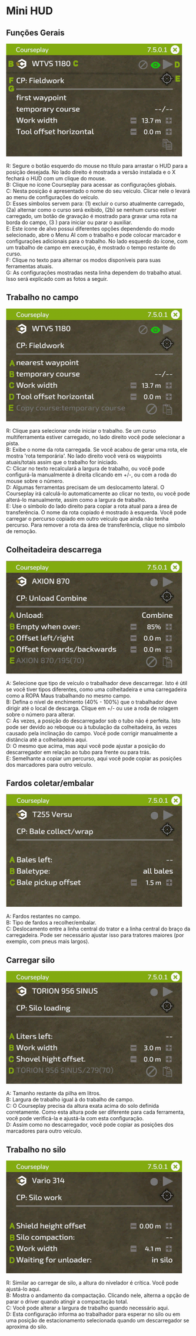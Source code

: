 # Mini HUD
## Funções Gerais

![Image](../assets/images/minihudhelp_general_0_0_478_305.png)

  
R: Segure o botão esquerdo do mouse no título para arrastar o HUD para a posição desejada. No lado direito é mostrada a versão instalada e o X fechará o HUD com um clique do mouse.  
B: Clique no ícone Courseplay para acessar as configurações globais.  
C: Nesta posição é apresentado o nome do seu veículo. Clicar nele o levará ao menu de configurações do veículo.  
D: Esses símbolos servem para: (1) excluir o curso atualmente carregado, (2a) alternar como o curso será exibido, (2b) se nenhum curso estiver carregado, um botão de gravação é mostrado para gravar uma rota na borda do campo, (3 ) para iniciar ou parar o auxiliar.  
E: Este ícone de alvo possui diferentes opções dependendo do modo selecionado, abre o Menu AI com o trabalho e pode colocar marcador e configurações adicionais para o trabalho. No lado esquerdo do ícone, com um trabalho de campo em execução, é mostrado o tempo restante do curso.  
F: Clique no texto para alternar os modos disponíveis para suas ferramentas atuais.  
G: As configurações mostradas nesta linha dependem do trabalho atual. Isso será explicado com as fotos a seguir.  



## Trabalho no campo

![Image](../assets/images/minihudhelp_fieldwork_0_0_478_305.png)

  
R: Clique para selecionar onde iniciar o trabalho. Se um curso multiferramenta estiver carregado, no lado direito você pode selecionar a pista.  
B: Exibe o nome da rota carregada. Se você acabou de gerar uma rota, ele mostra 'rota temporária'. No lado direito você verá os waypoints atuais/totais assim que o trabalho for iniciado.  
C: Clicar no texto recalculará a largura de trabalho, ou você pode configurá-la manualmente à direita clicando em +/-, ou com a roda do mouse sobre o número.  
D: Algumas ferramentas precisam de um deslocamento lateral. O Courseplay irá calculá-lo automaticamente ao clicar no texto, ou você pode alterá-lo manualmente, assim como a largura de trabalho.  
E: Use o símbolo do lado direito para copiar a rota atual para a área de transferência. O nome da rota copiado é mostrado à esquerda. Você pode carregar o percurso copiado em outro veículo que ainda não tenha percurso. Para remover a rota da área de transferência, clique no símbolo de remoção.  



## Colheitadeira descarrega

![Image](../assets/images/minihudhelp_combineunload_0_0_478_305.png)

  
A: Selecione que tipo de veículo o trabalhador deve descarregar. Isto é útil se você tiver tipos diferentes, como uma colheitadeira e uma carregadeira como a ROPA Maus trabalhando no mesmo campo.  
B: Defina o nível de enchimento (40% - 100%) que o trabalhador deve dirigir até o local de descarga. Clique em +/- ou use a roda de rolagem sobre o número para alterar.  
C: Às vezes, a posição do descarregador sob o tubo não é perfeita. Isto pode ser devido ao reboque ou à tubulação da colheitadeira, às vezes causado pela inclinação do campo. Você pode corrigir manualmente a distância até a colheitadeira aqui.  
D: O mesmo que acima, mas aqui você pode ajustar a posição do descarregador em relação ao tubo para frente ou para trás.  
E: Semelhante a copiar um percurso, aqui você pode copiar as posições dos marcadores para outro veículo.  



## Fardos coletar/embalar

![Image](../assets/images/minihudhelp_balecollect_0_0_478_305.png)

  
A: Fardos restantes no campo.  
B: Tipo de fardos a recolher/embalar.  
C: Deslocamento entre a linha central do trator e a linha central do braço da carregadeira. Pode ser necessário ajustar isso para tratores maiores (por exemplo, com pneus mais largos).


## Carregar silo

![Image](../assets/images/minihudhelp_siloloader_0_0_478_305.png)

  
A: Tamanho restante da pilha em litros.  
B: Largura de trabalho igual à do trabalho de campo.  
C: O Courseplay precisa da altura exata acima do solo definida corretamente. Como esta altura pode ser diferente para cada ferramenta, você pode verificá-la e ajustá-la com esta configuração.  
D: Assim como no descarregador, você pode copiar as posições dos marcadores para outro veículo.  



## Trabalho no silo

![Image](../assets/images/minihudhelp_siloworker_0_0_478_305.png)

  
R: Similar ao carregar de silo, a altura do nivelador é crítica. Você pode ajustá-lo aqui.  
B: Mostra o andamento da compactação. Clicando nele, alterna a opção de parar o driver quando atingir a compactação total.  
C: Você pode alterar a largura de trabalho quando necessário aqui.  
D: Esta configuração informa ao trabalhador para esperar no silo ou em uma posição de estacionamento selecionada quando um descarregador se aproxima do silo.  



